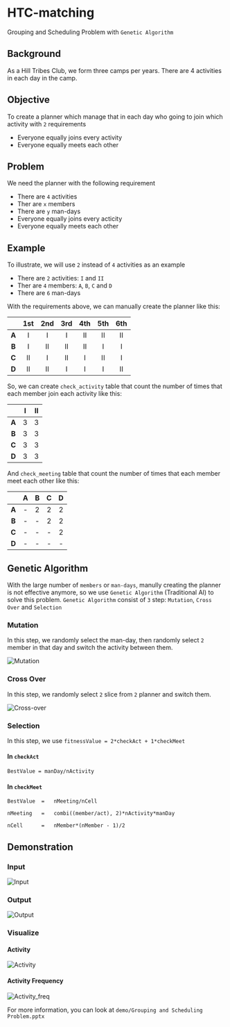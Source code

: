 # HTC-matching
Grouping and Scheduling Problem with `Genetic Algorithm`

## Background
As a Hill Tribes Club, we form three camps per years. There are 4 activities in each day in the camp.

## Objective
To create a planner which manage that in each day who going to join which activity with `2` requirements
- Everyone equally joins every activity
- Everyone equally meets each other 

## Problem
We need the planner with the following requirement
- There are `4` activities
- Ther are `x` members
- There are `y` man-days
- Everyone equally joins every acticity
- Everyone equally meets each other

## Example
To illustrate, we will use `2` instead of `4` activities as an example
- There are `2` activities: `I` and `II`
- Ther are `4` members: `A`, `B`, `C` and `D`
- There are `6` man-days

With the requirements above, we can manually create the planner like this:

|       | **1st** | **2nd** | **3rd** | **4th** | **5th** | **6th** |
|:-----:|:-------:|:----:|:----:|:---------:|:---------:|:---------:|
| **A** | I | I | I | II | II | II |
| **B** | I | II | II | II | I | I |
| **C** | II | I | II | I | II | I |
| **D** | II | II | I | I | I | II |

So, we can create `check_activity` table that count the number of times that each member join each activity like this:

|       | **I** | **II** |
|:-----:|:-----:|:-----:|
| **A** | 3 | 3 |
| **B** | 3 | 3 |
| **C** | 3 | 3 |
| **D** | 3 | 3 |

And `check_meeting` table that count the number of times that each member meet each other like this:

|       | **A** | **B** | **C** | **D** |
|:-----:|:-----:|:-----:|:-----:|:-----:|
| **A** | - | 2 | 2 | 2 |
| **B** | - | - | 2 | 2 |
| **C** | - | - | - | 2 |
| **D** | - | - | - | - |


## Genetic Algorithm
With the large number of `members` or `man-days`, manully creating the planner is not effective anymore, so we use `Genetic Algorithm` (Traditional AI) to solve this problem. `Genetic Algorithm` consist of `3` step: `Mutation`, `Cross Over` and `Selection`

### Mutation
In this step, we randomly select the man-day, then randomly select `2` member in that day and switch the activity between them.

![Mutation](demo/mutation.png)

### Cross Over
In this step, we randomly select `2` slice from `2` planner and switch them.

![Cross-over](demo/cross-over.png)

### Selection
In this step, we use `fitnessValue = 2*checkAct + 1*checkMeet`

#### In `checkAct`
`BestValue = manDay/nActivity`

#### In `checkMeet`
`BestValue	=	nMeeting/nCell`

`nMeeting	=	combi((member/act), 2)*nActivity*manDay`

`nCell		=	nMember*(nMember - 1)/2`

## Demonstration

### Input
![Input](demo/input.png)

### Output
![Output](demo/output.png)

### Visualize 

#### Activity
![Activity](demo/visualize_act.png)

#### Activity Frequency
![Activity_freq](demo/visualize_act_freq.png)

For more information, you can look at `demo/Grouping and Scheduling Problem.pptx`

